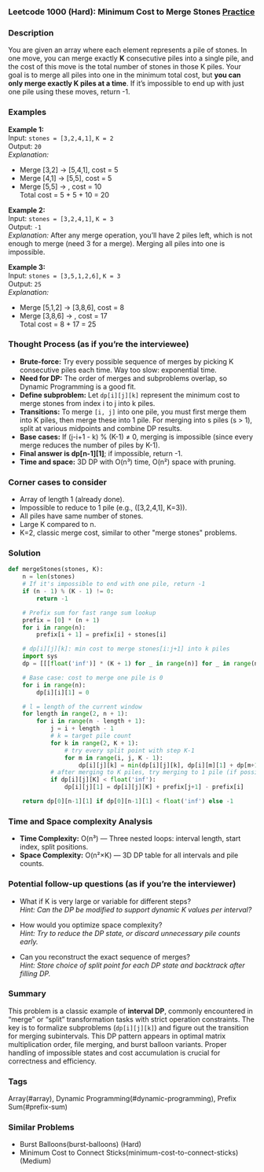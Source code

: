 ### Leetcode 1000 (Hard): Minimum Cost to Merge Stones [Practice](https://leetcode.com/problems/minimum-cost-to-merge-stones)

### Description  
You are given an array where each element represents a pile of stones. In one move, you can merge exactly **K** consecutive piles into a single pile, and the cost of this move is the total number of stones in those K piles. Your goal is to merge all piles into one in the minimum total cost, but **you can only merge exactly K piles at a time**. If it’s impossible to end up with just one pile using these moves, return -1.

### Examples  

**Example 1:**  
Input: `stones = [3,2,4,1]`, `K = 2`  
Output: `20`  
*Explanation:*
- Merge [3,2] → [5,4,1], cost = 5
- Merge [4,1] → [5,5], cost = 5
- Merge [5,5] → , cost = 10  
Total cost = 5 + 5 + 10 = 20

**Example 2:**  
Input: `stones = [3,2,4,1]`, `K = 3`  
Output: `-1`  
*Explanation:* After any merge operation, you’ll have 2 piles left, which is not enough to merge (need 3 for a merge). Merging all piles into one is impossible.

**Example 3:**  
Input: `stones = [3,5,1,2,6]`, `K = 3`  
Output: `25`  
*Explanation:*
- Merge [5,1,2] → [3,8,6], cost = 8
- Merge [3,8,6] → , cost = 17  
Total cost = 8 + 17 = 25

### Thought Process (as if you’re the interviewee)  
- **Brute-force:** Try every possible sequence of merges by picking K consecutive piles each time. Way too slow: exponential time.
- **Need for DP:** The order of merges and subproblems overlap, so Dynamic Programming is a good fit.
- **Define subproblem:** Let `dp[i][j][k]` represent the minimum cost to merge stones from index i to j into k piles.
- **Transitions:** To merge `[i, j]` into one pile, you must first merge them into K piles, then merge these into 1 pile. For merging into s piles (s > 1), split at various midpoints and combine DP results.
- **Base cases:** If (j-i+1 - k) % (K-1) ≠ 0, merging is impossible (since every merge reduces the number of piles by K-1).  
- **Final answer is dp[n-1][1]**; if impossible, return -1.
- **Time and space:** 3D DP with O(n³) time, O(n²) space with pruning.

### Corner cases to consider  
- Array of length 1 (already done).
- Impossible to reduce to 1 pile (e.g., ([3,2,4,1], K=3)).
- All piles have same number of stones.
- Large K compared to n.
- K=2, classic merge cost, similar to other "merge stones" problems.

### Solution

```python
def mergeStones(stones, K):
    n = len(stones)
    # If it's impossible to end with one pile, return -1
    if (n - 1) % (K - 1) != 0:
        return -1

    # Prefix sum for fast range sum lookup
    prefix = [0] * (n + 1)
    for i in range(n):
        prefix[i + 1] = prefix[i] + stones[i]

    # dp[i][j][k]: min cost to merge stones[i:j+1] into k piles
    import sys
    dp = [[[float('inf')] * (K + 1) for _ in range(n)] for _ in range(n)]

    # Base case: cost to merge one pile is 0
    for i in range(n):
        dp[i][i][1] = 0

    # l = length of the current window
    for length in range(2, n + 1):
        for i in range(n - length + 1):
            j = i + length - 1
            # k = target pile count
            for k in range(2, K + 1):
                # try every split point with step K-1
                for m in range(i, j, K - 1):
                    dp[i][j][k] = min(dp[i][j][k], dp[i][m][1] + dp[m+1][j][k-1])
            # after merging to K piles, try merging to 1 pile (if possible)
            if dp[i][j][K] < float('inf'):
                dp[i][j][1] = dp[i][j][K] + prefix[j+1] - prefix[i]

    return dp[0][n-1][1] if dp[0][n-1][1] < float('inf') else -1
```

### Time and Space complexity Analysis  

- **Time Complexity:** O(n³) — Three nested loops: interval length, start index, split positions.
- **Space Complexity:** O(n²×K) — 3D DP table for all intervals and pile counts.

### Potential follow-up questions (as if you’re the interviewer)  

- What if K is very large or variable for different steps?  
  *Hint: Can the DP be modified to support dynamic K values per interval?*

- How would you optimize space complexity?  
  *Hint: Try to reduce the DP state, or discard unnecessary pile counts early.*

- Can you reconstruct the exact sequence of merges?  
  *Hint: Store choice of split point for each DP state and backtrack after filling DP.*

### Summary
This problem is a classic example of **interval DP**, commonly encountered in “merge” or “split” transformation tasks with strict operation constraints. The key is to formalize subproblems (`dp[i][j][k]`) and figure out the transition for merging subintervals. This DP pattern appears in optimal matrix multiplication order, file merging, and burst balloon variants. Proper handling of impossible states and cost accumulation is crucial for correctness and efficiency.

### Tags
Array(#array), Dynamic Programming(#dynamic-programming), Prefix Sum(#prefix-sum)

### Similar Problems
- Burst Balloons(burst-balloons) (Hard)
- Minimum Cost to Connect Sticks(minimum-cost-to-connect-sticks) (Medium)